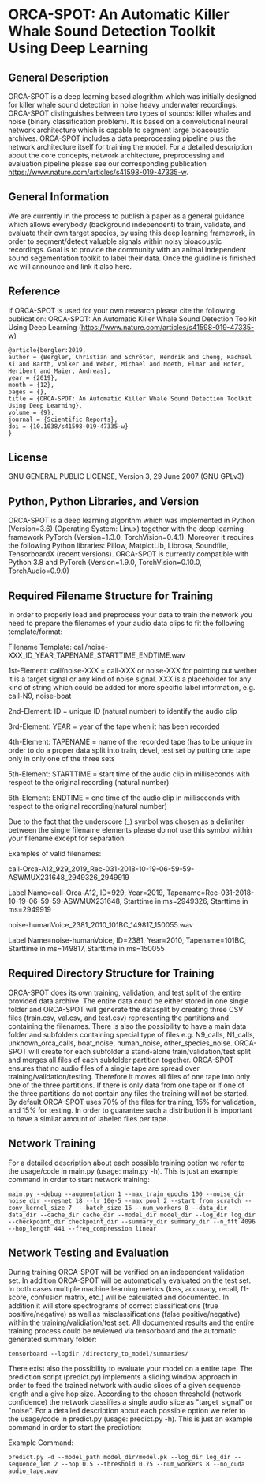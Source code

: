 # ORCA-SPOT: An Automatic Killer Whale Sound Detection Toolkit Using Deep Learning

## General Description
ORCA-SPOT is a deep learning based alogrithm which was initially designed for killer whale sound detection in noise heavy underwater recordings. ORCA-SPOT distinguishes between two types of sounds: killer whales and noise (binary classification problem). It is based on a convolutional neural network architecture which is capable to segment large bioacoustic archives. ORCA-SPOT includes a data preprocessing pipeline plus the network architecture itself for training the model. For a detailed description about the core concepts, network architecture, preprocessing and evaluation pipeline please see our corresponding publication https://www.nature.com/articles/s41598-019-47335-w.


## General Information
We are currently in the process to publish a paper as a general guidance which allows everybody (background independent) to train, validate, and evaluate their own target species, by using this deep learning framework, in order to segment/detect valuable signals within noisy bioacoustic recordings. Goal is to provide the community with an animal independent sound segementation toolkit to label their data. Once the guidline is finished we will announce and link it also here.

## Reference
If ORCA-SPOT is used for your own research please cite the following publication: ORCA-SPOT: An Automatic Killer Whale Sound Detection Toolkit Using Deep Learning (https://www.nature.com/articles/s41598-019-47335-w)

```
@article{bergler:2019,
author = {Bergler, Christian and Schröter, Hendrik and Cheng, Rachael Xi and Barth, Volker and Weber, Michael and Noeth, Elmar and Hofer, Heribert and Maier, Andreas},
year = {2019},
month = {12},
pages = {},
title = {ORCA-SPOT: An Automatic Killer Whale Sound Detection Toolkit Using Deep Learning},
volume = {9},
journal = {Scientific Reports},
doi = {10.1038/s41598-019-47335-w}
}
```
## License
GNU GENERAL PUBLIC LICENSE, Version 3, 29 June 2007 (GNU GPLv3)

## Python, Python Libraries, and Version
ORCA-SPOT is a deep learning algorithm which was implemented in Python (Version=3.6) (Operating System: Linux) together with the deep learning framework PyTorch (Version=1.3.0, TorchVision=0.4.1). Moreover it requires the following Python libraries: Pillow, MatplotLib, Librosa, Soundfile, TensorboardX (recent versions).
ORCA-SPOT is currently compatible with Python 3.8 and PyTorch (Version=1.9.0, TorchVision=0.10.0, TorchAudio=0.9.0)

## Required Filename Structure for Training
In order to properly load and preprocess your data to train the network you need to prepare the filenames of your audio data clips to fit the following template/format:

Filename Template: call/noise-XXX_ID_YEAR_TAPENAME_STARTTIME_ENDTIME.wav

1st-Element: call/noise-XXX = call-XXX or noise-XXX for pointing out wether it is a target signal or any kind of noise signal. XXX is a placeholder for any kind of string which could be added for more specific label information, e.g. call-N9, noise-boat

2nd-Element: ID = unique ID (natural number) to identify the audio clip

3rd-Element: YEAR = year of the tape when it has been recorded

4th-Element: TAPENAME = name of the recorded tape (has to be unique in order to do a proper data split into train, devel, test set by putting one tape only in only one of the three sets

5th-Element: STARTTIME = start time of the audio clip in milliseconds with respect to the original recording (natural number)

6th-Element: ENDTIME = end time of the audio clip in milliseconds with respect to the original recording(natural number)

Due to the fact that the underscore (_) symbol was chosen as a delimiter between the single filename elements please do not use this symbol within your filename except for separation.

Examples of valid filenames:

call-Orca-A12_929_2019_Rec-031-2018-10-19-06-59-59-ASWMUX231648_2949326_2949919

Label Name=call-Orca-A12, ID=929, Year=2019, Tapename=Rec-031-2018-10-19-06-59-59-ASWMUX231648, Starttime in ms=2949326, Starttime in ms=2949919

noise-humanVoice_2381_2010_101BC_149817_150055.wav

Label Name=noise-humanVoice, ID=2381, Year=2010, Tapename=101BC, Starttime in ms=149817, Starttime in ms=150055

## Required Directory Structure for Training
ORCA-SPOT does its own training, validation, and test split of the entire provided data archive. The entire data could be either stored in one single folder and ORCA-SPOT will generate the datasplit by creating three CSV files (train.csv, val.csv, and test.csv) representing the partitions and containing the filenames. There is also the possibility to have a main data folder and subfolders containing special type of files e.g. N9_calls, N1_calls, unknown_orca_calls, boat_noise, human_noise, other_species_noise. ORCA-SPOT will create for each subfolder a stand-alone train/validation/test split and merges all files of each subfolder partition together. ORCA-SPOT ensures that no audio files of a single tape are spread over training/validation/testing. Therefore it moves all files of one tape into only one of the three partitions. If there is only data from one tape or if one of the three partitions do not contain any files the training will not be started. By default ORCA-SPOT uses 70% of the files for training, 15% for validation, and 15% for testing. In order to guarantee such a distribution it is important to have a similar amount of labeled files per tape.

## Network Training
For a detailed description about each possible training option we refer to the usage/code in main.py (usage: main.py -h). This is just an example command in order to start network training:

```main.py --debug --augmentation 1 --max_train_epochs 100 --noise_dir noise_dir --resnet 18 --lr 10e-5 --max_pool 2 --start_from_scratch --conv_kernel_size 7  --batch_size 16 --num_workers 8 --data_dir data_dir --cache_dir cache_dir --model_dir model_dir --log_dir log_dir --checkpoint_dir checkpoint_dir --summary_dir summary_dir --n_fft 4096 --hop_length 441 --freq_compression linear```

## Network Testing and Evaluation
During training ORCA-SPOT will be verified on an independent validation set. In addition ORCA-SPOT will be automatically evaluated on the test set. In both cases multiple machine learning metrics (loss, accuracy, recall, f1-score, confusion matrix, etc.) will be calculated and documented. In addition it will store spectrograms of correct classifications (true positive/negative) as well as misclassifications (false positive/negative)  within the training/validiation/test set. All documented results and the entire training process could be reviewed via tensorboard and the automatic generated summary folder:

```tensorboard --logdir /directory_to_model/summaries/```

There exist also the possibility to evaluate your model on a entire tape. The prediction script (predict.py) implements a sliding window approach in order to feed the trained network  with audio slices of a given sequence length and a give hop size. According to the chosen threshold  (network confidence) the network classifies a single audio slice as "target_signal" or "noise". For a detailed description about each possible option we refer to the usage/code in predict.py (usage: predict.py -h). This is just an example command in order to start the prediction:

Example Command:

```predict.py -d --model_path model_dir/model.pk --log_dir log_dir --sequence_len 2 --hop 0.5 --threshold 0.75 --num_workers 8 --no_cuda audio_tape.wav```

